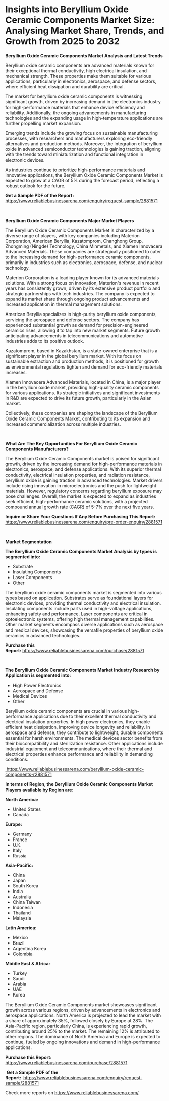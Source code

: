 <p><h1>Insights into Beryllium Oxide Ceramic Components Market Size: Analysing Market Share, Trends, and Growth from 2025 to 2032</h1></p><p><strong>Beryllium Oxide Ceramic Components Market Analysis and Latest Trends</strong></p>
<p><p>Beryllium oxide ceramic components are advanced materials known for their exceptional thermal conductivity, high electrical insulation, and mechanical strength. These properties make them suitable for various applications, particularly in electronics, aerospace, and defense sectors, where efficient heat dissipation and durability are critical. </p><p>The market for beryllium oxide ceramic components is witnessing significant growth, driven by increasing demand in the electronics industry for high-performance materials that enhance device efficiency and reliability. Additionally, the ongoing advancements in manufacturing technologies and the expanding usage in high-temperature applications are further propelling market expansion.</p><p>Emerging trends include the growing focus on sustainable manufacturing processes, with researchers and manufacturers exploring eco-friendly alternatives and production methods. Moreover, the integration of beryllium oxide in advanced semiconductor technologies is gaining traction, aligning with the trends toward miniaturization and functional integration in electronic devices. </p><p>As industries continue to prioritize high-performance materials and innovative applications, the Beryllium Oxide Ceramic Components Market is expected to grow at a CAGR of 5% during the forecast period, reflecting a robust outlook for the future.</p></p>
<p><strong>Get a Sample PDF of the Report:&nbsp;</strong> <a href="https://www.reliablebusinessarena.com/enquiry/request-sample/2881571?utm_campaign=2635&utm_medium=2&utm_source=Github&utm_content=ia&utm_term=12032025&utm_id=beryllium-oxide-ceramic-components">https://www.reliablebusinessarena.com/enquiry/request-sample/2881571</a></p>
<p>&nbsp;</p>
<p><strong>Beryllium Oxide Ceramic Components Major Market Players</strong></p>
<p><p>The Beryllium Oxide Ceramic Components Market is characterized by a diverse range of players, with key companies including Materion Corporation, American Beryllia, Kazatomprom, Changhong Group, Zhongming (Ningde) Technology, China Minmetals, and Xiamen Innovacera Advanced Materials. These companies are strategically positioned to cater to the increasing demand for high-performance ceramic components, primarily in industries such as electronics, aerospace, defense, and nuclear technology.</p><p>Materion Corporation is a leading player known for its advanced materials solutions. With a strong focus on innovation, Materion's revenue in recent years has consistently grown, driven by its extensive product portfolio and strategic partnerships with tech industries. The company is expected to expand its market share through ongoing product advancements and increased application in thermal management solutions.</p><p>American Beryllia specializes in high-purity beryllium oxide components, servicing the aerospace and defense sectors. The company has experienced substantial growth as demand for precision-engineered ceramics rises, allowing it to tap into new market segments. Future growth anticipating advancements in telecommunications and automotive industries adds to its positive outlook.</p><p>Kazatomprom, based in Kazakhstan, is a state-owned enterprise that is a significant player in the global beryllium market. With its focus on sustainable extraction and production methods, it is positioned for growth as environmental regulations tighten and demand for eco-friendly materials increases.</p><p>Xiamen Innovacera Advanced Materials, located in China, is a major player in the beryllium oxide market, providing high-quality ceramic components for various applications. Its strategic initiatives and significant investments in R&D are expected to drive its future growth, particularly in the Asian market.</p><p>Collectively, these companies are shaping the landscape of the Beryllium Oxide Ceramic Components Market, contributing to its expansion and increased commercialization across multiple industries.</p></p>
<p>&nbsp;</p>
<p><strong>What Are The Key Opportunities For Beryllium Oxide Ceramic Components Manufacturers?</strong></p>
<p><p>The Beryllium Oxide Ceramic Components market is poised for significant growth, driven by the increasing demand for high-performance materials in electronics, aerospace, and defense applications. With its superior thermal conductivity, electrical insulation properties, and radiation resistance, beryllium oxide is gaining traction in advanced technologies. Market drivers include rising innovation in microelectronics and the push for lightweight materials. However, regulatory concerns regarding beryllium exposure may pose challenges. Overall, the market is expected to expand as industries seek efficient, high-performance ceramic solutions, with a projected compound annual growth rate (CAGR) of 5-7% over the next five years.</p></p>
<p><strong>Inquire or Share Your Questions If Any Before Purchasing This Report:</strong> <a href="https://www.reliablebusinessarena.com/enquiry/pre-order-enquiry/2881571?utm_campaign=2635&utm_medium=2&utm_source=Github&utm_content=ia&utm_term=12032025&utm_id=beryllium-oxide-ceramic-components">https://www.reliablebusinessarena.com/enquiry/pre-order-enquiry/2881571</a></p>
<p>&nbsp;</p>
<p><strong>Market Segmentation</strong></p>
<p><strong>The Beryllium Oxide Ceramic Components Market Analysis by types is segmented into:</strong></p>
<p><ul><li>Substrate</li><li>Insulating Components</li><li>Laser Components</li><li>Other</li></ul></p>
<p><p>The beryllium oxide ceramic components market is segmented into various types based on application. Substrates serve as foundational layers for electronic devices, providing thermal conductivity and electrical insulation. Insulating components include parts used in high-voltage applications, enhancing safety and performance. Laser components are critical in optoelectronic systems, offering high thermal management capabilities. Other market segments encompass diverse applications such as aerospace and medical devices, showcasing the versatile properties of beryllium oxide ceramics in advanced technologies.</p></p>
<p><strong>Purchase this Report:&nbsp;</strong><a href="https://www.reliablebusinessarena.com/purchase/2881571?utm_campaign=2635&utm_medium=2&utm_source=Github&utm_content=ia&utm_term=12032025&utm_id=beryllium-oxide-ceramic-components">https://www.reliablebusinessarena.com/purchase/2881571</a></p>
<p>&nbsp;</p>
<p><strong>The Beryllium Oxide Ceramic Components Market Industry Research by Application is segmented into:</strong></p>
<p><ul><li>High Power Electronics</li><li>Aerospace and Defense</li><li>Medical Devices</li><li>Other</li></ul></p>
<p><p>Beryllium oxide ceramic components are crucial in various high-performance applications due to their excellent thermal conductivity and electrical insulation properties. In high power electronics, they enable efficient heat dissipation, improving device longevity and reliability. In aerospace and defense, they contribute to lightweight, durable components essential for harsh environments. The medical devices sector benefits from their biocompatibility and sterilization resistance. Other applications include industrial equipment and telecommunications, where their thermal and electrical properties enhance performance and reliability in demanding conditions.</p></p>
<p><a href="https://www.reliablebusinessarena.com/beryllium-oxide-ceramic-components-r2881571?utm_campaign=2635&utm_medium=2&utm_source=Github&utm_content=ia&utm_term=12032025&utm_id=beryllium-oxide-ceramic-components">&nbsp;https://www.reliablebusinessarena.com/beryllium-oxide-ceramic-components-r2881571</a></p>
<p><strong>In terms of Region, the Beryllium Oxide Ceramic Components Market Players available by Region are:</strong></p>
<p>
    <p> <strong> North America: </strong>
        <ul>
            <li>United States</li>
            <li>Canada</li>
        </ul>
        </p> 
    <p> <strong> Europe: </strong>
        <ul>
            <li>Germany</li>
            <li>France</li>
            <li>U.K.</li>
            <li>Italy</li>
            <li>Russia</li>
        </ul>
        </p> 
    <p> <strong> Asia-Pacific: </strong>
        <ul>
            <li>China</li>
            <li>Japan</li>
            <li>South Korea</li>
            <li>India</li>
            <li>Australia</li>
            <li>China Taiwan</li>
            <li>Indonesia</li>
            <li>Thailand</li>
            <li>Malaysia</li>
        </ul>
        </p> 
    <p> <strong> Latin America: </strong>
        <ul>
            <li>Mexico</li>
            <li>Brazil</li>
            <li>Argentina Korea</li>
            <li>Colombia</li>
        </ul>
        </p> 
    <p> <strong> Middle East & Africa: </strong>
        <ul>
            <li>Turkey</li>
            <li>Saudi</li>
            <li>Arabia</li>
            <li>UAE</li>
            <li>Korea</li>
        </ul>
    </p>
    </p>
<p><p>The Beryllium Oxide Ceramic Components market showcases significant growth across various regions, driven by advancements in electronics and aerospace applications. North America is projected to lead the market with a share of approximately 35%, followed closely by Europe at 28%. The Asia-Pacific region, particularly China, is experiencing rapid growth, contributing around 25% to the market. The remaining 12% is attributed to other regions. The dominance of North America and Europe is expected to continue, fueled by ongoing innovations and demand in high-performance applications.</p></p>
<p><strong>Purchase this Report: </strong><a href="https://www.reliablebusinessarena.com/purchase/2881571?utm_campaign=2635&utm_medium=2&utm_source=Github&utm_content=ia&utm_term=12032025&utm_id=beryllium-oxide-ceramic-components">https://www.reliablebusinessarena.com/purchase/2881571</a></p>
<p>&nbsp;<strong>Get a Sample PDF of the Report:&nbsp;&nbsp;</strong><a href="https://www.reliablebusinessarena.com/enquiry/request-sample/2881571?utm_campaign=2635&utm_medium=2&utm_source=Github&utm_content=ia&utm_term=12032025&utm_id=beryllium-oxide-ceramic-components">https://www.reliablebusinessarena.com/enquiry/request-sample/2881571</a></p>
<p><strong></strong></p>
<p>Check more reports on <a href="https://www.reliablebusinessarena.com/?utm_campaign=2635&utm_medium=2&utm_source=Github&utm_content=ia&utm_term=12032025&utm_id=beryllium-oxide-ceramic-components">https://www.reliablebusinessarena.com/</a></p>